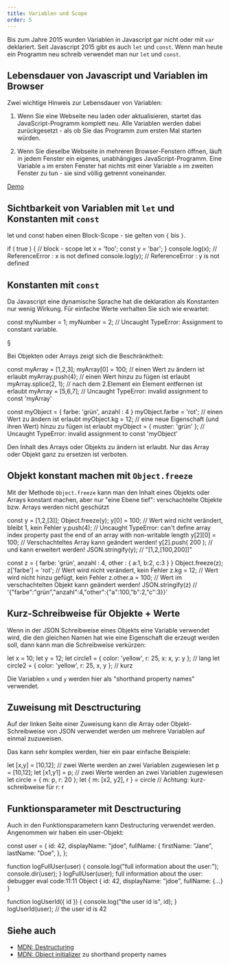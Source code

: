 ```yaml
---
title: Variablen und Scope
order: 5
---
```


Bis zum Jahre 2015 wurden Variablen in Javascript gar nicht oder mit `var` deklariert.
Seit Javascript 2015 gibt es auch `let` und `const`. Wenn man heute ein Programm
neu schreib verwendet man nur `let` und `const`.


## Lebensdauer von Javascript und Variablen im Browser

Zwei wichtige Hinweis zur Lebensdauer von Variablen:

1. Wenn Sie eine Webseite neu laden oder aktualisieren, startet das JavaScript-Programm komplett neu. Alle Variablen werden dabei zurückgesetzt - als ob Sie das Programm zum ersten Mal starten würden.

2. Wenn Sie dieselbe Webseite in mehreren Browser-Fenstern öffnen, läuft in jedem Fenster ein eigenes, unabhängiges JavaScript-Programm. Eine Variable `a` im ersten Fenster hat nichts mit einer Variable `a` im zweiten Fenster zu tun - sie sind völlig getrennt voneinander.

[Demo](/images/applied-js-and-css/no-storage-only.html)


## Sichtbarkeit von Variablen mit `let` und Konstanten mit `const`

let und const haben einen Block-Scope - sie gelten von `{` bis `}`.

<javascript>
  if ( true ) { // block - scope
    let x = 'foo';
    const y = 'bar';
  }
  console.log(x); // ReferenceError : x is not defined
  console.log(y); // ReferenceError : y is not defined
</javascript>


## Konstanten mit `const`

Da Javascript eine dynamische Sprache hat die deklaration als Konstanten
nur wenig Wirkung. Für einfache Werte verhalten Sie sich wie erwartet:

<javascript>
const myNumber = 1;
myNumber = 2;  // Uncaught TypeError: Assignment to constant variable.
</javascript>


§

Bei Objekten oder Arrays zeigt sich die Beschränktheit:

<javascript>
const myArray = [1,2,3];
myArray[0] = 100;  // einen Wert zu ändern ist erlaubt
myArray.push(4);   // einen Wert hinzu zu fügen ist erlaubt
myArray.splice(2, 1); // nach dem 2.Element ein Element entfernen ist erlaubt
myArray = [5,6,7]; // Uncaught TypeError: invalid assignment to const 'myArray'

const myObject = { farbe: 'grün', anzahl : 4 }
myObject.farbe = 'rot';  // einen Wert zu ändern ist erlaubt
myObject.kg = 12;           // eine neue Eigenschaft (und ihren Wert) hinzu zu fügen ist erlaubt
myObject = { muster: 'grün' }; // Uncaught TypeError: invalid assignment to const 'myObject'
</javascript>

Den Inhalt des Arrays oder Objekts zu ändern ist erlaubt.
Nur das Array oder Objekt ganz zu ersetzen ist verboten.


## Objekt konstant machen mit `Object.freeze`

Mit der Methode `Object.freeze` kann man den Inhalt eines Objekts
oder Arrays konstant machen, aber nur "eine Ebene tief": verschachtelte
Objekte bzw. Arrays werden nicht geschützt

<javascript>
const y = [1,2,[3]];
Object.freeze(y);
y[0] = 100;  // Wert wird nicht verändert, bleibt 1, kein Fehler
y.push(4);   // Uncaught TypeError: can't define array index property past the end of an array with non-writable length
y[2][0] = 100;  // Verschachteltes Array kann geändert werden!
y[2].push( 200 );   //               und kann erweitert werden!
JSON.stringify(y); // "[1,2,[100,200]]"

const z = { farbe: 'grün', anzahl : 4, other : { a:1, b:2, c:3 } }
Object.freeze(z);
z['farbe'] = 'rot'; // Wert wird nicht verändert, kein Fehler
z.kg = 12;          // Wert wird nicht hinzu gefügt, kein Fehler
z.other.a = 100;    // Wert im verschachtelten Objekt kann geändert werden!
JSON.stringify(z)   // '{"farbe":"grün","anzahl":4,"other":{"a":100,"b":2,"c":3}}'
</javascript>

## Kurz-Schreibweise für Objekte + Werte

Wenn in der JSON Schreibweise eines Objekts eine Variable
verwendet wird, die den gleichen Namen hat wie eine Eigenschaft die
erzeugt werden soll, dann kann man die Schreibweise verkürzen:

<javascript>
let x = 10;
let y = 12;
let circle1 = { color: 'yellow', r: 25, x: x, y: y  }; // lang
let circle2 = { color: 'yellow', r: 25, x,    y     }; // kurz
</javascript>

Die Variablen `x` und `y` werden hier als "shorthand property names" verwendet.


## Zuweisung mit Desctructuring

Auf der linken Seite einer Zuweisung kann die Array oder Objekt-Schreibweise
von JSON verwendet werden um mehrere Variablen auf einmal zuzuweisen.

Das kann sehr komplex werden, hier ein paar einfache Beispiele:

<javascript>
let [x,y] = [10,12];  // zwei Werte werden an zwei Variablen zugewiesen
let p     = [10,12];
let [x1,y1] = p;      // zwei Werte werden an zwei Variablen zugewiesen
let circle = { m: p, r: 20 };
let { m: [x2, y2], r } = circle  // Achtung: kurz-schreibweise für r: r
</javascript>

## Funktionsparameter mit Desctructuring

Auch in den Funktionsparametern kann Destructuring verwendet werden.
Angenommen wir haben ein user-Objekt:

<javascript>
const user = {
  id: 42,
  displayName: "jdoe",
  fullName: {
    firstName: "Jane",
    lastName: "Doe",
  },
};

function logFullUser(user) {
  console.log("full information about the user:");
  console.dir(user);
}
logFullUser(user);
full information about the user: debugger eval code:11:11
Object { id: 42, displayName: "jdoe", fullName: {…} }

function logUserId({ id }) {
  console.log("the user id is", id);
}
logUserId(user); // the user id is 42
</javascript>

## Siehe auch


* [MDN: Destructuring](https://developer.mozilla.org/de/docs/Web/JavaScript/Reference/Operators/Destructuring)
* [MDN: Object initializer](https://developer.mozilla.org/de/docs/Web/JavaScript/Reference/Operators/Object_initializer) zu shorthand property names
